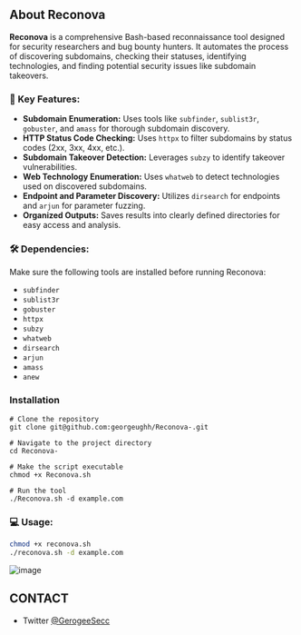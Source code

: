 ## About Reconova

**Reconova** is a comprehensive Bash-based reconnaissance tool designed for security researchers and bug bounty hunters. It automates the process of discovering subdomains, checking their statuses, identifying technologies, and finding potential security issues like subdomain takeovers.

### 🚀 Key Features:
- **Subdomain Enumeration:** Uses tools like `subfinder`, `sublist3r`, `gobuster`, and `amass` for thorough subdomain discovery.  
- **HTTP Status Code Checking:** Uses `httpx` to filter subdomains by status codes (2xx, 3xx, 4xx, etc.).  
- **Subdomain Takeover Detection:** Leverages `subzy` to identify takeover vulnerabilities.  
- **Web Technology Enumeration:** Uses `whatweb` to detect technologies used on discovered subdomains.  
- **Endpoint and Parameter Discovery:** Utilizes `dirsearch` for endpoints and `arjun` for parameter fuzzing.  
- **Organized Outputs:** Saves results into clearly defined directories for easy access and analysis.  

### 🛠️ Dependencies:
Make sure the following tools are installed before running Reconova:
- `subfinder`  
- `sublist3r`  
- `gobuster`  
- `httpx`  
- `subzy`  
- `whatweb`  
- `dirsearch`  
- `arjun`  
- `amass`  
- `anew`

### Installation
```
# Clone the repository
git clone git@github.com:georgeughh/Reconova-.git

# Navigate to the project directory
cd Reconova-

# Make the script executable
chmod +x Reconova.sh  

# Run the tool
./Reconova.sh -d example.com
```

### 💻 Usage:
```bash
chmod +x reconova.sh
./reconova.sh -d example.com
```
![image](https://github.com/user-attachments/assets/cb6631c8-cf4d-4f6b-88da-49dfe9d616aa)



## CONTACT
- Twitter [@GerogeeSecc](https://x.com/GeorgeeSecc)
